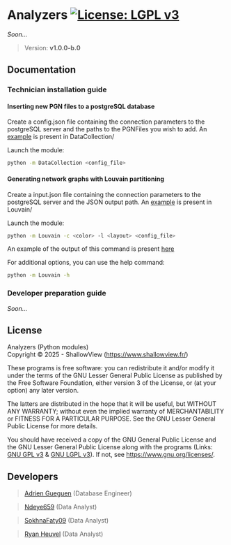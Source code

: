 # Analyzers [![License: LGPL v3](https://img.shields.io/badge/License-LGPL_v3-orange.svg)](COPYING.LESSER)
_Soon..._

> Version: **v1.0.0-b.0**

## Documentation
### Technician installation guide
#### Inserting new PGN files to a postgreSQL database

Create a config.json file containing the connection parameters to the postgreSQL server and the paths to the PGNFiles you wish to add. An [example](DataCollection/config.json) is present in DataCollection/

Launch the module:
``` bash
python -m DataCollection <config_file>
```

#### Generating network graphs with Louvain partitioning

Create a input.json file containing the connection parameters to the postgreSQL server and the JSON output path. An [example](Louvain/input.example.json) is present in Louvain/

Launch the module:
``` bash
python -m Louvain -c <color> -l <layout> <config_file>
```
An example of the output of this command is present [here](Louvain/output.example.json)

For additional options, you can use the help command:
``` bash
python -m Louvain -h
```

### Developer preparation guide
_Soon..._

## License
Analyzers (Python modules)  
Copyright &copy; 2025 - ShallowView (https://www.shallowview.fr/)

These programs is free software: you can redistribute it and/or modify it under
the terms of the GNU Lesser General Public License as published by the Free
Software Foundation, either version 3 of the License, or (at your option) any
later version.

The latters are distributed in the hope that it will be useful, but WITHOUT ANY
WARRANTY; without even the implied warranty of MERCHANTABILITY or FITNESS FOR A
PARTICULAR PURPOSE. See the GNU Lesser General Public License for more details.

You should have received a copy of the GNU General Public License and the GNU
Lesser General Public License along with the programs (Links:
[GNU GPL v3](COPYING) & [GNU LGPL v3](COPYING.LESSER)). If not, see
https://www.gnu.org/licenses/.

## Developers
> [Adrien Gueguen](https://github.com/agueguen-LR) (Database Engineer)

> [Ndeye659](https://github.com/Ndeye659) (Data Analyst)

> [SokhnaFaty09](https://github.com/SokhnaFaty09) (Data Analyst)

> [Ryan Heuvel](https://github.com/I-love-C) (Data Analyst)
